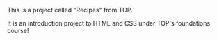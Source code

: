 This is a project called "Recipes" from TOP.

It is an introduction project to HTML and CSS under TOP's foundations course!